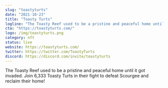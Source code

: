 ```yaml
---
slug: "toastyturts"
date: "2021-10-23"
title: "Toasty Turts"
logline: "The Toasty Reef used to be a pristine and peaceful home until it got invaded. Join 6,333 Toasty Turts in their fight to defeat Scourgee and reclaim their home!"
cta: "https://toastyturts.com/"
logo: /img/toastyturts.png
category: nft
status: live
website: https://toastyturts.com/
twitter: https://twitter.com/ToastyTurts
discord: https://discord.com/invite/toastyturts
---
```


The Toasty Reef used to be a pristine and peaceful home until it got invaded. Join 6,333 Toasty Turts in their fight to defeat Scourgee and reclaim their home!
